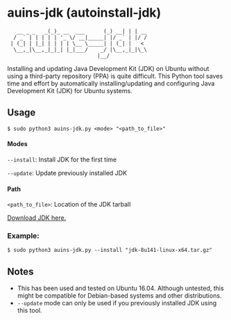 # auins-jdk (autoinstall-jdk)  
```           _                 _     _ _    
   __ _ _   _(_)_ __  ___      (_) __| | | __
  / _` | | | | | '_ \/ __|_____| |/ _` | |/ /
 | (_| | |_| | | | | \__ \_____| | (_| |   < 
  \__,_|\__,_|_|_| |_|___/    _/ |\__,_|_|\_\
                             |__/     
```
Installing and updating Java Development Kit (JDK) on Ubuntu without using a third-party repository (PPA) is quite difficult. This Python tool saves time and effort by automatically installing/updating and configuring Java Development Kit (JDK) for Ubuntu systems.

## Usage
`$ sudo python3 auins-jdk.py <mode> "<path_to_file>"`

#### Modes
`--install`: Install JDK for the first time

`--update`: Update previously installed JDK

#### Path
`<path_to_file>`: Location of the JDK tarball

[Download JDK here.](http://www.oracle.com/technetwork/java/javase/downloads/jdk8-downloads-2133151.html)

### Example:
`$ sudo python3 auins-jdk.py --install "jdk-8u141-linux-x64.tar.gz"`

## Notes
- This has been used and tested on Ubuntu 16.04. Although untested, this might be compatible for Debian-based systems and other distributions. 
- `--update` mode can only be used if you previously installed JDK using this tool.
